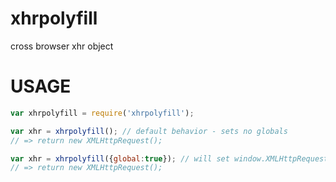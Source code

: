 # xhrpolyfill
cross browser xhr object

# USAGE
```js
var xhrpolyfill = require('xhrpolyfill');

var xhr = xhrpolyfill(); // default behavior - sets no globals
// => return new XMLHttpRequest();

var xhr = xhrpolyfill({global:true}); // will set window.XMLHttpRequest globally
// => return new XMLHttpRequest();
```
